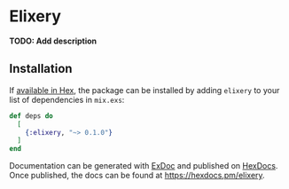 # Elixery

**TODO: Add description**

## Installation

If [available in Hex](https://hex.pm/docs/publish), the package can be installed
by adding `elixery` to your list of dependencies in `mix.exs`:

```elixir
def deps do
  [
    {:elixery, "~> 0.1.0"}
  ]
end
```

Documentation can be generated with [ExDoc](https://github.com/elixir-lang/ex_doc)
and published on [HexDocs](https://hexdocs.pm). Once published, the docs can
be found at <https://hexdocs.pm/elixery>.

